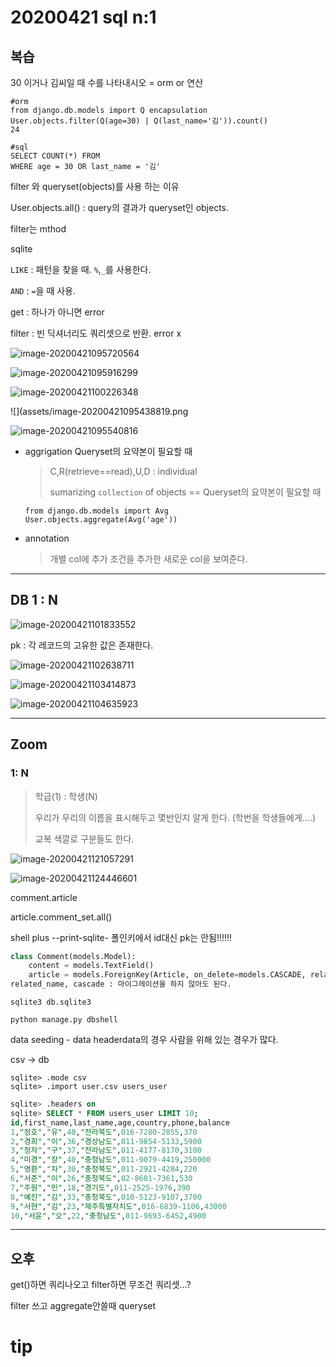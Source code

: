 # 20200421 sql n:1

## 복습

30 이거나 김씨일 때 수를 나타내시오 = orm or 연산

```django
#orm
from django.db.models import Q encapsulation
User.objects.filter(Q(age=30) | Q(last_name='김')).count()
24

#sql
SELECT COUNT(*) FROM 
WHERE age = 30 OR last_name = '김'

```

filter 와 queryset(objects)를 사용 하는 이유

User.objects.all() : query의 결과가 queryset인 objects.

filter는 mthod



sqlite

`LIKE` : 패턴을 찾을 때. `%`,`_`를 사용한다. 

`AND` : `=`을 때 사용.



get : 하나가 아니면 error

filter : 빈 딕셔너리도 쿼리셋으로 반환. error x

![image-20200421095720564](assets/image-20200421095720564.png)

![image-20200421095916299](assets/image-20200421095916299.png)



![image-20200421100226348](assets/image-20200421100226348.png)

![](assets/image-20200421095438819.png

![image-20200421095540816](assets/image-20200421095540816.png)



- aggrigation   Queryset의 요약본이 필요할 때

  > C,R(retrieve==read),U,D : individual
  >
  > sumarizing `collection` of objects == Queryset의 요약본이 필요할 때

  ```django
  from django.db.models import Avg
  User.objects.aggregate(Avg('age'))
  ```

  

- annotation 

  > 개별 col에 추가 조건을 추가한 새로운 col을 보여준다.

------



## DB 1 : N



![image-20200421101833552](assets/image-20200421101833552.png)



pk : 각 레코드의 고유한 값은 존재한다.

![image-20200421102638711](assets/image-20200421102638711.png)



![image-20200421103414873](assets/image-20200421103414873.png)

![image-20200421104635923](assets/image-20200421104635923.png)

------------

## Zoom

### 1: N

> 학급(1) : 학생(N)
>
> 우리가 우리의 이름을 표시해두고 몇반인지 알게 한다. (학번을 학생들에게....)
>
> 교복 색깔로 구분들도 한다.

![image-20200421121057291](assets/image-20200421121057291.png)



![image-20200421124446601](assets/image-20200421124446601.png)

comment.article

article.comment_set.all()

shell plus --print-sqlite-
폴인키에서 id대신 pk는 안됨!!!!!!

```python
class Comment(models.Model):
    content = models.TextField()
    article = models.ForeignKey(Article, on_delete=models.CASCADE, related_name='contents')
related_name, cascade : 마이그레이션을 하지 않아도 된다.
```

```
sqlite3 db.sqlite3

python manage.py dbshell
```

data seeding - data headerdata의 경우 사람을 위해 있는 경우가 많다.

csv -> db

```
sqlite> .mode csv
sqlite> .import user.csv users_user
```

```sql
sqlite> .headers on
sqlite> SELECT * FROM users_user LIMIT 10;
id,first_name,last_name,age,country,phone,balance
1,"정호","유",40,"전라북도",016-7280-2855,370
2,"경희","이",36,"경상남도",011-9854-5133,5900
3,"정자","구",37,"전라남도",011-4177-8170,3100
4,"미경","장",40,"충청남도",011-9079-4419,250000
5,"영환","차",30,"충청북도",011-2921-4284,220
6,"서준","이",26,"충청북도",02-8601-7361,530
7,"주원","민",18,"경기도",011-2525-1976,390
8,"예진","김",33,"충청북도",010-5123-9107,3700
9,"서현","김",23,"제주특별자치도",016-6839-1106,43000
10,"서윤","오",22,"충청남도",011-9693-6452,4900
```

----------------

## 오후 

get()하면 쿼리나오고
filter하면 무조건 쿼리셋...?

filter 쓰고 aggregate안쓸때 queryset

# tip

